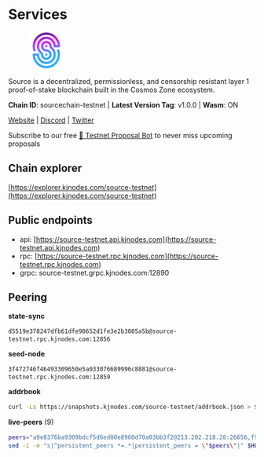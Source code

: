 # Services

<figure><img src="https://raw.githubusercontent.com/kj89/cosmos-images/main/logos/source.png" alt=""><figcaption></figcaption></figure>

Source is a decentralized, permissionless, and censorship resistant layer 1 proof-of-stake blockchain built in the Cosmos Zone ecosystem.

**Chain ID**: sourcechain-testnet | **Latest Version Tag**: v1.0.0 | **Wasm**: ON

[Website](https://www.sourceprotocol.io) | [Discord](https://discord.io/SourceProtocol) | [Twitter](https://www.twitter.com/sourceprotocol_)



Subscribe to our free [🤖 Testnet Proposal Bot](https://t.me/kjnodes_testnet_proposal_bot) to never miss upcoming proposals


## Chain explorer
[https://explorer.kjnodes.com/source-testnet](https://explorer.kjnodes.com/source-testnet)

## Public endpoints

* api: [https://source-testnet.api.kjnodes.com](https://source-testnet.api.kjnodes.com)
* rpc: [https://source-testnet.rpc.kjnodes.com](https://source-testnet.rpc.kjnodes.com)
* grpc: source-testnet.grpc.kjnodes.com:12890

## Peering

**state-sync**

```text
d5519e378247dfb61dfe90652d1fe3e2b3005a5b@source-testnet.rpc.kjnodes.com:12856
```

**seed-node**

```text
3f472746f46493309650e5a033076689996c8881@source-testnet.rpc.kjnodes.com:12859
```

**addrbook**
```bash
curl -Ls https://snapshots.kjnodes.com/source-testnet/addrbook.json > $HOME/.source/config/addrbook.json
```

**live-peers** (9)
```bash
peers="a9e8376ba9309bdcf5d6ed00e8960d70a03bb3f2@213.202.218.28:26656,f9c66449320c103f6c33b10f5926b20732a3bd10@194.60.201.69:26656,db69700d8b0c277183ab1ec34d79a083c2578d32@65.21.145.209:26656,08e5694cbc077e361cc2e9daa7f91aa67797c92e@65.109.85.170:34656,2b2f270bd3bd1d518d87ca057597348cd8582698@109.123.252.3:26656,a833e9d068c7f5f32f411662c0430196a88aee91@65.109.65.248:28656,e225dac8c3407df8419fb01f4255d72212a3b6ee@194.233.80.252:26656,c11b85deb59574812a7e6b9d6181df36bef15d2f@65.108.105.48:27656,756368e62cbff16f8d0edcc4d169a090464bed53@38.242.194.233:26656"
sed -i -e "s|^persistent_peers *=.*|persistent_peers = \"$peers\"|" $HOME/.source/config/config.toml
```
